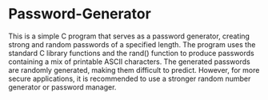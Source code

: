 # Password-Generator
This is a simple C program that serves as a password generator, creating strong and random passwords of a specified length. The program uses the standard C library functions and the rand() function to produce passwords containing a mix of printable ASCII characters.
The generated passwords are randomly generated, making them difficult to predict. However, for more secure applications, it is recommended to use a stronger random number generator or password manager.
